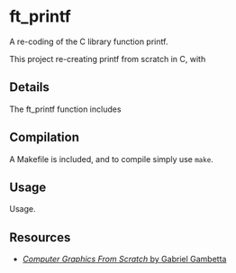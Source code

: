 # ft_printf

A re-coding of the C library function printf.

This project re-creating printf from scratch in C, with 

## Details

The ft_printf function includes 

## Compilation

A Makefile is included, and to compile simply use ```make```.

## Usage

Usage.

## Resources

* [*Computer Graphics From Scratch* by Gabriel Gambetta](https://www.gabrielgambetta.com/computer-graphics-from-scratch/introduction.html)
